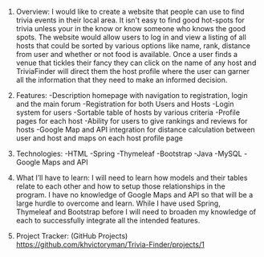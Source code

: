 1. Overview: 
I would like to create a website that people can use to find trivia events in their local area. It isn't easy to find good hot-spots for trivia unless your in the know or know someone who knows the good spots. The website would allow users to log in and view a listing of all hosts that could be sorted by various options like name, rank, distance from user and whether or not food is available. Once a user finds a venue that tickles their fancy they can click on the name of any host and TriviaFinder will direct them the host profile where the user can garner all the information that they need to make an informed decision. 

2. Features: 
	-Description homepage with navigation to registration, login and the main forum
	-Registration for both Users and Hosts
	-Login system for users
	-Sortable table of hosts by various criteria
	-Profile pages for each host
	-Ability for users to give rankings and reviews for hosts
	-Google Map and API integration for distance calculation between user and host and maps on each host profile page

3. Technologies:
	-HTML
	-Spring
	-Thymeleaf
	-Bootstrap
	-Java 
	-MySQL
	-Google Maps and API
4. What I’ll have to learn: 
	I will need to learn how models and their tables relate to each other and how to setup those relationships in the program. I have no knowledge of Google Maps and API so that will be a large hurdle to overcome and learn. While I have used Spring, Thymeleaf and Bootstrap before I will need to broaden my knowledge of each to successfully integrate all the intended features.
5. Project Tracker: (GitHub Projects) https://github.com/khvictoryman/Trivia-Finder/projects/1
